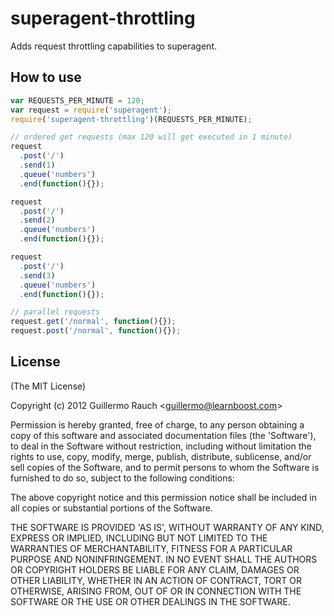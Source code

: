 
# superagent-throttling

Adds request throttling capabilities to superagent.

## How to use

```js
var REQUESTS_PER_MINUTE = 120;
var request = require('superagent');
require('superagent-throttling')(REQUESTS_PER_MINUTE);

// ordered get requests (max 120 will get executed in 1 minute)
request
  .post('/')
  .send(1)
  .queue('numbers')
  .end(function(){});

request
  .post('/')
  .send(2)
  .queue('numbers')
  .end(function(){});

request
  .post('/')
  .send(3)
  .queue('numbers')
  .end(function(){});

// parallel requests
request.get('/normal', function(){});
request.post('/normal', function(){});
```

## License 

(The MIT License)

Copyright (c) 2012 Guillermo Rauch &lt;guillermo@learnboost.com&gt;

Permission is hereby granted, free of charge, to any person obtaining
a copy of this software and associated documentation files (the
'Software'), to deal in the Software without restriction, including
without limitation the rights to use, copy, modify, merge, publish,
distribute, sublicense, and/or sell copies of the Software, and to
permit persons to whom the Software is furnished to do so, subject to
the following conditions:

The above copyright notice and this permission notice shall be
included in all copies or substantial portions of the Software.

THE SOFTWARE IS PROVIDED 'AS IS', WITHOUT WARRANTY OF ANY KIND,
EXPRESS OR IMPLIED, INCLUDING BUT NOT LIMITED TO THE WARRANTIES OF
MERCHANTABILITY, FITNESS FOR A PARTICULAR PURPOSE AND NONINFRINGEMENT.
IN NO EVENT SHALL THE AUTHORS OR COPYRIGHT HOLDERS BE LIABLE FOR ANY
CLAIM, DAMAGES OR OTHER LIABILITY, WHETHER IN AN ACTION OF CONTRACT,
TORT OR OTHERWISE, ARISING FROM, OUT OF OR IN CONNECTION WITH THE
SOFTWARE OR THE USE OR OTHER DEALINGS IN THE SOFTWARE.
